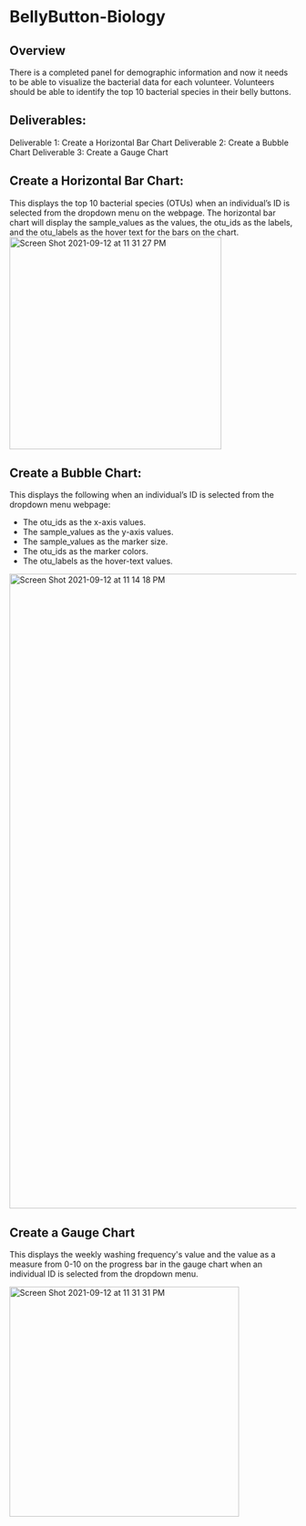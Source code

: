 # BellyButton-Biology

## Overview
There is a completed panel for demographic information and now it needs to be able to visualize the bacterial data for each volunteer. Volunteers should be able to identify the top 10 bacterial species in their belly buttons.

## Deliverables:
Deliverable 1: Create a Horizontal Bar Chart
Deliverable 2: Create a Bubble Chart
Deliverable 3: Create a Gauge Chart

## Create a Horizontal Bar Chart:
This displays the top 10 bacterial species (OTUs) when an individual’s ID is selected from the dropdown menu on the webpage. The horizontal bar chart will display the sample_values as the values, the otu_ids as the labels, and the otu_labels as the hover text for the bars on the chart.
<img width="372" alt="Screen Shot 2021-09-12 at 11 31 27 PM" src="https://user-images.githubusercontent.com/85847344/133035274-6cc08480-ef27-431b-b805-5be770cf41cf.png">

## Create a Bubble Chart:
This displays the following when an individual’s ID is selected from the dropdown menu webpage:
* The otu_ids as the x-axis values.
* The sample_values as the y-axis values.
* The sample_values as the marker size.
* The otu_ids as the marker colors.
* The otu_labels as the hover-text values.

<img width="1112" alt="Screen Shot 2021-09-12 at 11 14 18 PM" src="https://user-images.githubusercontent.com/85847344/133035377-1ec262d0-919a-4406-8f37-50830a5c642e.png">

## Create a Gauge Chart
This displays the weekly washing frequency's value and the value as a measure from 0-10 on the progress bar in the gauge chart when an individual ID is selected from the dropdown menu.

<img width="403" alt="Screen Shot 2021-09-12 at 11 31 31 PM" src="https://user-images.githubusercontent.com/85847344/133035454-3bb496d5-ab91-4e39-a9f5-2c9671336b4c.png">
